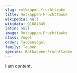 ```yaml
---
slug: rotkappen-fruchttaube
title: Rotkappen-Fruchttaube
wikipedia: null
wikidata: Q1084845
latin: null
image: Rotkappen-Fruchttaube
class: Vögel
order: Taubenvögel
family: Tauben
species: Rotkappen-Fruchttaube
---
```


I am content.
